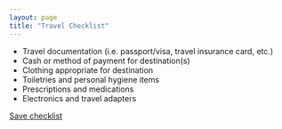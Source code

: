 ```yaml
---
layout: page
title: "Travel Checklist"
---
```


- Travel documentation (i.e. passport/visa, travel insurance card, etc.)
- Cash or method of payment for destination(s)
- Clothing appropriate for destination
- Toiletries and personal hygiene items
- Prescriptions and medications
- Electronics and travel adapters

<a href="https://app.cheqist.com/" class="btn btn-lg btn-dark btn-sm">Save checklist</a>